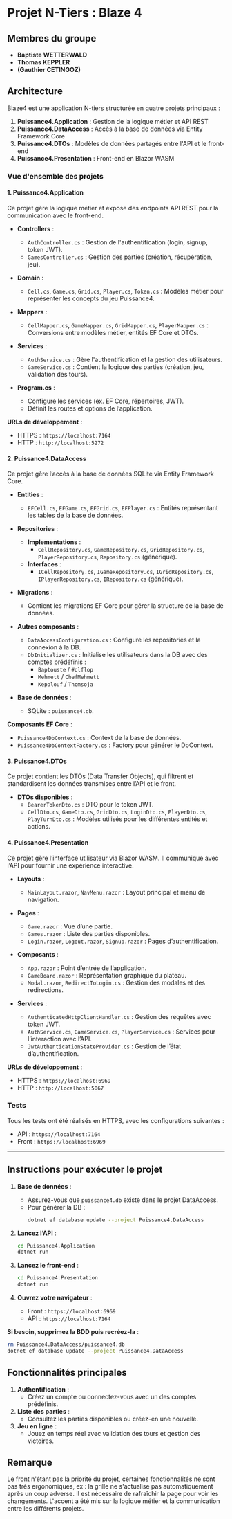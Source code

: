 # Projet N-Tiers : Blaze 4

## Membres du groupe
- **Baptiste WETTERWALD**
- **Thomas KEPPLER**
- **(Gauthier CETINGOZ)**

## Architecture

Blaze4 est une application N-tiers structurée en quatre projets principaux :
1. **Puissance4.Application** : Gestion de la logique métier et API REST
2. **Puissance4.DataAccess** : Accès à la base de données via Entity Framework Core
3. **Puissance4.DTOs** : Modèles de données partagés entre l'API et le front-end
4. **Puissance4.Presentation** : Front-end en Blazor WASM

### Vue d'ensemble des projets

#### 1. Puissance4.Application

Ce projet gère la logique métier et expose des endpoints API REST pour la communication avec le front-end.

- **Controllers** :
    - `AuthController.cs` : Gestion de l'authentification (login, signup, token JWT).
    - `GamesController.cs` : Gestion des parties (création, récupération, jeu).

- **Domain** :
    - `Cell.cs`, `Game.cs`, `Grid.cs`, `Player.cs`, `Token.cs` : Modèles métier pour représenter les concepts du jeu Puissance4.

- **Mappers** :
    - `CellMapper.cs`, `GameMapper.cs`, `GridMapper.cs`, `PlayerMapper.cs` : Conversions entre modèles métier, entités EF Core et DTOs.

- **Services** :
    - `AuthService.cs` : Gère l'authentification et la gestion des utilisateurs.
    - `GameService.cs` : Contient la logique des parties (création, jeu, validation des tours).

- **Program.cs** :
    - Configure les services (ex. EF Core, répertoires, JWT).
    - Définit les routes et options de l’application.

**URLs de développement** :
- HTTPS : `https://localhost:7164`
- HTTP : `http://localhost:5272`

#### 2. Puissance4.DataAccess

Ce projet gère l’accès à la base de données SQLite via Entity Framework Core.

- **Entities** :
    - `EFCell.cs`, `EFGame.cs`, `EFGrid.cs`, `EFPlayer.cs` : Entités représentant les tables de la base de données.

- **Repositories** :
    - **Implementations** :
        - `CellRepository.cs`, `GameRepository.cs`, `GridRepository.cs`, `PlayerRepository.cs`, `Repository.cs` (générique).
    - **Interfaces** :
        - `ICellRepository.cs`, `IGameRepository.cs`, `IGridRepository.cs`, `IPlayerRepository.cs`, `IRepository.cs` (générique).

- **Migrations** :
    - Contient les migrations EF Core pour gérer la structure de la base de données.

- **Autres composants** :
    - `DataAccessConfiguration.cs` : Configure les repositories et la connexion à la DB.
    - `DbInitializer.cs` : Initialise les utilisateurs dans la DB avec des comptes prédéfinis :
        - `Baptouste` / `#qlflop`
        - `Mehmett` / `ChefMehmett`
        - `Kepplouf` / `Thomsoja`

- **Base de données** :
    - SQLite : `puissance4.db`.

**Composants EF Core** :
- `Puissance4DbContext.cs` : Context de la base de données.
- `Puissance4DbContextFactory.cs` : Factory pour générer le DbContext.

#### 3. Puissance4.DTOs

Ce projet contient les DTOs (Data Transfer Objects), qui filtrent et standardisent les données transmises entre l’API et le front.

- **DTOs disponibles** :
    - `BearerTokenDto.cs` : DTO pour le token JWT.
    - `CellDto.cs`, `GameDto.cs`, `GridDto.cs`, `LoginDto.cs`, `PlayerDto.cs`, `PlayTurnDto.cs` : Modèles utilisés pour les différentes entités et actions.

#### 4. Puissance4.Presentation

Ce projet gère l’interface utilisateur via Blazor WASM. Il communique avec l’API pour fournir une expérience interactive.

- **Layouts** :
    - `MainLayout.razor`, `NavMenu.razor` : Layout principal et menu de navigation.

- **Pages** :
    - `Game.razor` : Vue d’une partie.
    - `Games.razor` : Liste des parties disponibles.
    - `Login.razor`, `Logout.razor`, `Signup.razor` : Pages d’authentification.

- **Composants** :
    - `App.razor` : Point d’entrée de l’application.
    - `GameBoard.razor` : Représentation graphique du plateau.
    - `Modal.razor`, `RedirectToLogin.cs` : Gestion des modales et des redirections.

- **Services** :
    - `AuthenticatedHttpClientHandler.cs` : Gestion des requêtes avec token JWT.
    - `AuthService.cs`, `GameService.cs`, `PlayerService.cs` : Services pour l’interaction avec l’API.
    - `JwtAuthenticationStateProvider.cs` : Gestion de l’état d’authentification.

**URLs de développement** :
- HTTPS : `https://localhost:6969`
- HTTP : `http://localhost:5067`

### Tests

Tous les tests ont été réalisés en HTTPS, avec les configurations suivantes :
- API : `https://localhost:7164`
- Front : `https://localhost:6969`

---

## Instructions pour exécuter le projet


1. **Base de données** :
    - Assurez-vous que `puissance4.db` existe dans le projet DataAccess.
    - Pour générer la DB :
      ```bash
      dotnet ef database update --project Puissance4.DataAccess
      ```

2. **Lancez l’API** :
   ```bash
   cd Puissance4.Application
   dotnet run
   ```

3. **Lancez le front-end** :
   ```bash
   cd Puissance4.Presentation
   dotnet run
   ```

4. **Ouvrez votre navigateur** :
    - Front : `https://localhost:6969`
    - API : `https://localhost:7164`

**Si besoin, supprimez la BDD puis recréez-la** :
```bash
rm Puissance4.DataAccess/puissance4.db
dotnet ef database update --project Puissance4.DataAccess
```

## Fonctionnalités principales

1. **Authentification** :
    - Créez un compte ou connectez-vous avec un des comptes prédéfinis.
2. **Liste des parties** :
    - Consultez les parties disponibles ou créez-en une nouvelle.
3. **Jeu en ligne** :
    - Jouez en temps réel avec validation des tours et gestion des victoires.

## Remarque

Le front n'étant pas la priorité du projet, certaines fonctionnalités ne sont pas très ergonomiques, ex : la grille ne s'actualise pas automatiquement après un coup adverse. Il est nécessaire de rafraîchir la page pour voir les changements.
L'accent a été mis sur la logique métier et la communication entre les différents projets.